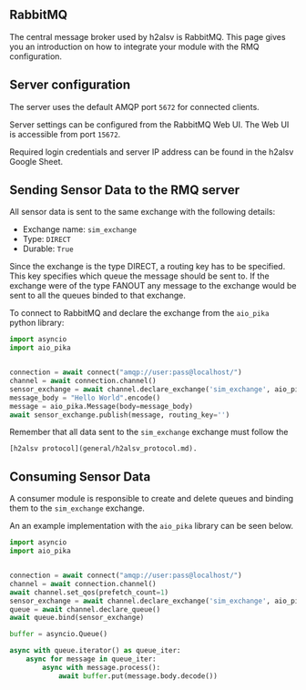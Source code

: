 ## RabbitMQ

The central message broker used by h2alsv is RabbitMQ. This page gives you an
introduction on how to integrate your module with the RMQ configuration.

## Server configuration

The server uses the default AMQP port `5672` for connected clients.

Server settings can be configured from the RabbitMQ Web UI. The Web UI is accessible
from port `15672`.

Required login credentials and server IP address can be found in the h2alsv Google Sheet.

## Sending Sensor Data to the RMQ server

All sensor data is sent to the same exchange with the following details:

* Exchange name: `sim_exchange`
* Type: `DIRECT`
* Durable: `True`
 
Since the exchange is the type DIRECT, a routing key has to be specified. This key specifies which queue
the message should be sent to. If the exchange were of the type FANOUT any message to the exchange would be sent to
all the queues binded to that exchange.

To connect to RabbitMQ and declare the exchange from the `aio_pika` python library:

```python
import asyncio
import aio_pika


connection = await connect("amqp://user:pass@localhost/")
channel = await connection.channel()
sensor_exchange = await channel.declare_exchange('sim_exchange', aio_pika.ExchangeType.FANOUT, durable=True)
message_body = "Hello World".encode()
message = aio_pika.Message(body=message_body)
await sensor_exchange.publish(message, routing_key='')
```

Remember that all data sent to the `sim_exchange` exchange must follow the
```
[h2alsv protocol](general/h2alsv_protocol.md).
```
## Consuming Sensor Data

A consumer module is responsible to create and delete queues and binding them
to the `sim_exchange` exchange.

An an example implementation with the `aio_pika` library can be seen below.


```python
import asyncio
import aio_pika


connection = await connect("amqp://user:pass@localhost/")
channel = await connection.channel()
await channel.set_qos(prefetch_count=1)
sensor_exchange = await channel.declare_exchange('sim_exchange', aio_pika.ExchangeType.FANOUT, durable=True)
queue = await channel.declare_queue()
await queue.bind(sensor_exchange)

buffer = asyncio.Queue()

async with queue.iterator() as queue_iter:
    async for message in queue_iter:
        async with message.process():
            await buffer.put(message.body.decode())
```

